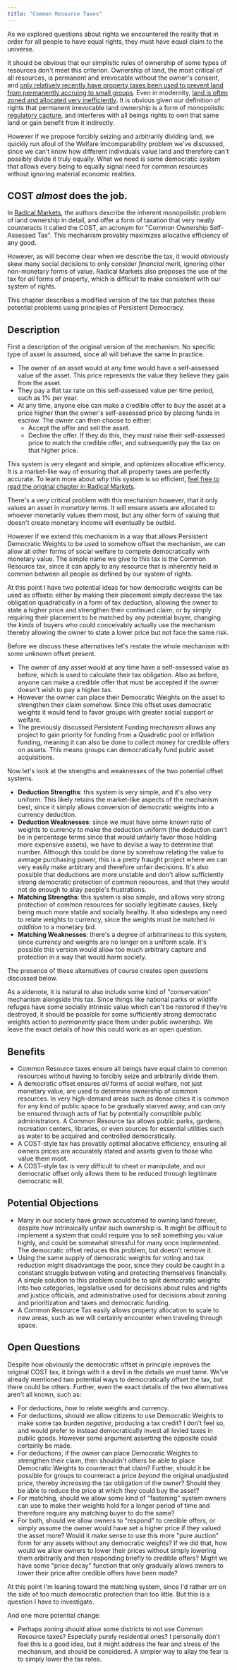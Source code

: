 ```yaml
---
title: "Common Resource Taxes"
---
```


As we explored questions about rights we encountered the reality that in order for all people to have equal rights, they must have equal claim to the universe.

It should be obvious that our simplistic rules of ownership of some types of resources don't meet this criterion. Ownership of land, the most critical of all resources, is permanent and irrevocable without the owner's consent, and [only relatively recently have property taxes been used to prevent land from permanently accruing to small groups](https://en.wikipedia.org/wiki/Landed_gentry). Even in modernity, [land is often zoned and allocated very inefficiently](https://www.youtube.com/watch?v=hLrFyjGZ9NU). It is obvious given our definition of rights that permanent irrevocable land ownership is a form of monopolistic [regulatory capture](https://en.wikipedia.org/wiki/Regulatory_capture), and interferes with all beings rights to own that same land or gain benefit from it indirectly.

However if we propose forcibly seizing and arbitrarily dividing land, we quickly run afoul of the Welfare imcomparability problem we've discussed, since we can't know how different individuals value land and therefore can't possibly divide it truly equally. What we need is some democratic system that allows every being to equally signal need for common resources without ignoring material economic realities.

## COST *almost* does the job.

In [Radical Markets](http://radicalmarkets.com/), the authors describe the inherent monopolistic problem of land ownership in detail, and offer a form of taxation that very neatly counteracts it called the COST, an acronym for "Common Ownership Self-Assessed Tax". This mechanism provably maximizes allocative efficiency of any good.

However, as will become clear when we describe the tax, it would obviously skew many social decisions to only consider *financial* merit, ignoring other non-monetary forms of value. Radical Markets also proposes the use of the tax for *all* forms of property, which is difficult to make consistent with our system of rights.

This chapter describes a modified version of the tax that patches these potential problems using principles of Persistent Democracy.

## Description

First a description of the original version of the mechanism. No specific type of asset is assumed, since all will behave the same in practice.

- The owner of an asset would at any time would have a self-assessed value of the asset. This price represents the value they believe they gain from the asset.
- They pay a flat tax rate on this self-assessed value per time period, such as 1% per year.
- At any time, anyone else can make a credible offer to buy the asset at a price higher than the owner's self-assessed price by placing funds in escrow. The owner can then choose to either:
	- Accept the offer and sell the asset.
	- Decline the offer. If they do this, they *must* raise their self-assessed price to match the credible offer, and subsequently pay the tax on that higher price.

This system is very elegant and simple, and optimizes allocative efficiency. It is a market-like way of ensuring that all property taxes are perfectly accurate. To learn more about why this system is so efficient, [feel free to read the original chapter in Radical Markets](http://radicalmarkets.com/chapters/property-is-monopoly/).

There's a very critical problem with this mechanism however, that it only values an asset in *monetary* terms. It will ensure assets are allocated to whoever monetarily values them most, but any other form of valuing that doesn't create monetary income will eventually be outbid.

However if we extend this mechanism in a way that allows Persistent Democratic Weights to be used to somehow offset the mechanism, we can allow all other forms of social welfare to compete democratically with monetary value. The simple name we give to this tax is the Common Resource tax, since it can apply to any resource that is inherently held in common between all people as defined by our system of rights.

At this point I have two potential ideas for how democratic weights can be used as offsets: either by making their placement simply decrease the tax obligation quadratically in a form of tax deduction, allowing the owner to state a higher price and strengthen their continued claim; or by simply requiring their placement to be matched by any potential buyer, changing the *kinds* of buyers who could conceivably actually use the mechanism thereby allowing the owner to state a lower price but not face the same risk.

Before we discuss these alternatives let's restate the whole mechanism with some unknown offset present.

- The owner of any asset would at any time have a self-assessed value as before, which is used to calculate their tax obligation. Also as before, anyone can make a credible offer that must be accepted if the owner doesn't wish to pay a higher tax.
- However the owner can place their Democratic Weights on the asset to strengthen their claim somehow. Since this offset uses democratic weights it would tend to favor groups with greater social support or welfare.
- The previously discussed Persistent Funding mechanism allows any project to gain priority for funding from a Quadratic pool or inflation funding, meaning it can also be done to collect money for credible offers on assets. This means groups can democratically fund public asset acquisitions.

Now let's look at the strengths and weaknesses of the two potential offset systems.

- **Deduction Strengths**: this system is very simple, and it's also very uniform. This likely retains the market-like aspects of the mechanism best, since it simply allows conversion of democratic weights into a currency deduction.
- **Deduction Weaknesses**: since we must have some known ratio of weights to currency to make the deduction uniform (the deduction can't be in percentage terms since that would unfairly favor those holding more expensive assets), we have to devise a way to determine that number. Although this could be done by somehow relating the value to average purchasing power, this is a pretty fraught project where we can very easily make arbitrary and therefore unfair decisions. It's also possible that deductions are more unstable and don't allow sufficiently strong democratic protection of common resources, and that they would not do enough to allay people's frustrations.
- **Matching Strengths**: this system is also simple, and allows very strong protection of common resources for socially legitimate causes, likely being much more stable and socially healthy. It also sidesteps any need to relate weights to currency, since the weights must be matched *in addition* to a monetary bid.
- **Matching Weaknesses**: there's a degree of arbitrariness to this system, since currency and weights are no longer on a uniform scale. It's possible this version would allow too much arbitrary capture and protection in a way that would harm society.

The presence of these alternatives of course creates open questions discussed below.

As a sidenote, it is natural to also include some kind of "conservation" mechanism alongside this tax. Since things like national parks or wildlife refuges have some socially intrinsic value which can't be restored if they're destroyed, it should be possible for some sufficiently strong democratic weights action to *permanently* place them under public ownership. We leave the exact details of how this could work as an open question.

## Benefits

- Common Resource taxes ensure all beings have equal claim to common resources without having to forcibly seize and arbitrarily divide them.
- A democratic offset ensures *all* forms of social welfare, not just monetary value, are used to determine ownership of common resources. In very high-demand areas such as dense cities it is common for any kind of public space to be gradually starved away, and can only be ensured through acts of fiat by potentially corruptible public administrators. A Common Resource tax allows public parks, gardens, recreation centers, libraries, or even sources for essential utilities such as water to be acquired and controlled democratically.
- A COST-style tax has provably optimal allocative efficiency, ensuring all owners prices are accurately stated and assets given to those who value them most.
- A COST-style tax is very difficult to cheat or manipulate, and our democratic offset only allows them to be reduced through legitimate democratic will.

## Potential Objections

- Many in our society have grown accustomed to owning land forever, despite how intrinsically unfair such ownership is. It might be difficult to implement a system that could require you to sell something you value highly, and could be somewhat stressful for many once implemented. The democratic offset reduces this problem, but doesn't remove it.
- Using the same supply of democratic weights for voting and tax reduction might disadvantage the poor, since they could be caught in a constant struggle between voting and protecting themselves financially. A simple solution to this problem could be to split democratic weights into two categories, legislative used for decisions about rules and rights and justice officials, and administrative used for decisions about zoning and prioritization and taxes and democratic funding.
- A Common Resource Tax easily allows property allocation to scale to new areas, such as we will certainly encounter when traveling through space.

## Open Questions

Despite how obviously the democratic offset in principle improves the original COST tax, it brings with it a devil in the details we must tame. We've already mentioned two potential ways to democratically offset the tax, but there could be others. Further, even the exact details of the two alternatives aren't all known, such as:

- For deductions, how to relate weights and currency.
- For deductions, should we allow citizens to use Democratic Weights to make some tax burden *negative*, producing a tax credit? I don't feel so, and would prefer to instead democratically invest all levied taxes in public goods. However some argument asserting the opposite could certainly be made.
- For deductions, if the owner can place Democratic Weights to strengthen their claim, then shouldn't others be able to place Democratic Weights to counteract that claim? Further, should it be possible for groups to counteract a price *beyond* the original unadjusted price, thereby *increasing* the tax obligation of the owner? Should they be able to reduce the price at which they could buy the asset?
- For matching, should we allow some kind of "fastening" system owners can use to make their weights hold for a longer period of time and therefore require any matching buyer to do the same?
- For both, should we allow owners to "respond" to credible offers, or simply assume the owner would have set a higher price if they valued the asset more? Would it make sense to use this more "pure auction" form for any assets without any democratic weights? If we did that, how would we allow owners to lower their prices without simply lowering them arbitrarily and then responding briefly to credible offers? Might we have some "price decay" function that only gradually allows owners to lower their price after credible offers have been made?

At this point I'm leaning toward the matching system, since I'd rather err on the side of too much democratic protection than too little. But this is a question I have to investigate.

And one more potential change:

- Perhaps zoning should allow some districts to not use Common Resource taxes? Especially purely residential ones? I personally don't feel this is a good idea, but it might address the fear and stress of the mechanism, and should be considered. A simpler way to allay the fear is to simply lower the tax rates.
